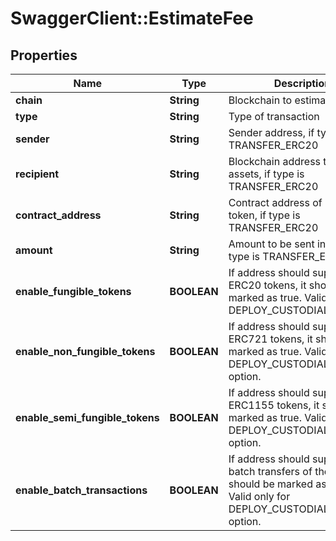 # SwaggerClient::EstimateFee

## Properties
Name | Type | Description | Notes
------------ | ------------- | ------------- | -------------
**chain** | **String** | Blockchain to estimate fee for. | 
**type** | **String** | Type of transaction | 
**sender** | **String** | Sender address, if type is TRANSFER_ERC20 | [optional] 
**recipient** | **String** | Blockchain address to send assets, if type is TRANSFER_ERC20 | [optional] 
**contract_address** | **String** | Contract address of ERC20 token, if type is TRANSFER_ERC20 | [optional] 
**amount** | **String** | Amount to be sent in ERC20, if type is TRANSFER_ERC20 | [optional] 
**enable_fungible_tokens** | **BOOLEAN** | If address should support ERC20 tokens, it should be marked as true. Valid only for DEPLOY_CUSTODIAL_WALLET. | [optional] 
**enable_non_fungible_tokens** | **BOOLEAN** | If address should support ERC721 tokens, it should be marked as true. Valid only for DEPLOY_CUSTODIAL_WALLET option. | [optional] 
**enable_semi_fungible_tokens** | **BOOLEAN** | If address should support ERC1155 tokens, it should be marked as true. Valid only for DEPLOY_CUSTODIAL_WALLET option. | [optional] 
**enable_batch_transactions** | **BOOLEAN** | If address should support batch transfers of the assets, it should be marked as true. Valid only for DEPLOY_CUSTODIAL_WALLET option. | [optional] 


